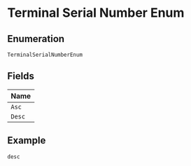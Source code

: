 
# Terminal Serial Number Enum

## Enumeration

`TerminalSerialNumberEnum`

## Fields

| Name |
|  --- |
| `Asc` |
| `Desc` |

## Example

```
desc
```

